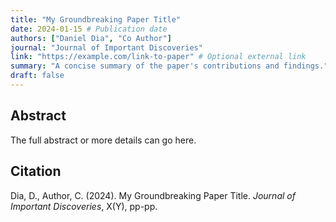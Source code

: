 ```yaml
---
title: "My Groundbreaking Paper Title"
date: 2024-01-15 # Publication date
authors: ["Daniel Dia", "Co Author"]
journal: "Journal of Important Discoveries"
link: "https://example.com/link-to-paper" # Optional external link
summary: "A concise summary of the paper's contributions and findings."
draft: false
---
```


## Abstract
The full abstract or more details can go here.

## Citation
Dia, D., Author, C. (2024). My Groundbreaking Paper Title. *Journal of Important Discoveries*, X(Y), pp-pp.

